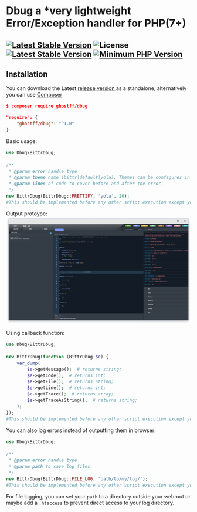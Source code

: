 # Dbug a *very lightweight Error/Exception handler for PHP(7+)
[![Latest Stable Version](https://img.shields.io/badge/release-v1.0.0-brightgreen.svg)](https://github.com/Ghostff/Text_Tables_Generator/releases) ![License](https://img.shields.io/pypi/l/Django.svg) [![Latest Stable Version](https://img.shields.io/badge/packagist-v5.5.4-blue.svg)](https://packagist.org/packages/ghostff/text-tables-generator) [![Minimum PHP Version](https://img.shields.io/badge/php-%3E%3D%207.0-8892BF.svg)](http://php.net/releases/7_0_0.php)
----------

## Installation   
You can download the  Latest [release version ](https://github.com/Ghostff/Dbug/releases/) as a standalone, alternatively you can use [Composer](https://getcomposer.org/) 
```json
$ composer require ghostff/dbug
```
```json
"require": {
    "ghostff/dbug": "^1.0"
}
```    

Basic usage:
```php
use Dbug\BittrDbug;

/**
 * @param error handle type
 * @param theme name (bittr|default|yola). Themes can be configures in theme.json
 * @param lines of code to cover before and after the error.
 */
new BittrDbug(BittrDbug::PRETTIFY, 'yola', 20);
#This should be implemented before any other script execution except your autoloader(if using one).
```
Output protoype:
![Screenshot](demo.png)

Using callback function:
```php
use Dbug\BittrDbug;

new BittrDbug(function (BittrDbug $e) {
    var_dump(
        $e->getMessage();  # returns string;
        $e->getCode();  # returns int;
        $e->getFile();  # returns string;
        $e->getLine();  # returns int;
        $e->getTrace();  # returns array;
        $e->getTraceAsString();  # returns string;
    );
});
#This should be implemented before any other script execution except your autoloader(if using one).
```

You can also log errors instead of outputting them in browser:
```php
use Dbug\BittrDbug;

/**
 * @param error handle type
 * @param path to save log files.
 */
new BittrDbug(BittrDbug::FILE_LOG, 'path/to/my/log/');
#This should be implemented before any other script execution except your autoloader(if using one).
```
For file logging, you can set your ```path``` to a directory outside your webroot or maybe add a ```.htaccess``` to prevent direct access to your log directory.


